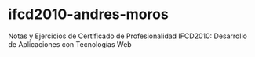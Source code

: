 # ifcd2010-andres-moros
Notas y Ejercicios de Certificado de Profesionalidad IFCD2010: Desarrollo de Aplicaciones con Tecnologías Web
